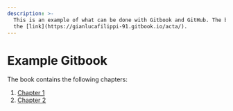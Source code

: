 ```yaml
---
description: >-
  This is an example of what can be done with Gitbook and GitHub. The book is at
  the [link](https://gianlucafilippi-91.gitbook.io/acta/).
---
```


# Example Gitbook

The book contains the following chapters:

1. [Chapter 1](https://app.gitbook.com/@gianlucafilippi-91/s/acta/untitled)
2. [Chapter 2](https://app.gitbook.com/@gianlucafilippi-91/s/acta/~/drafts/-MkienRBtXzKW2WYkdBI/chapter-2)

